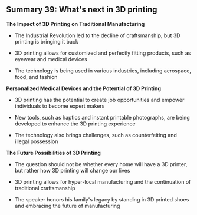 ## Summary 39: What's next in 3D printing

**The Impact of 3D Printing on Traditional Manufacturing**

- The Industrial Revolution led to the decline of craftsmanship, but 3D printing is bringing it back
- 3D printing allows for customized and perfectly fitting products, such as eyewear and medical devices
- The technology is being used in various industries, including aerospace, food, and fashion

**Personalized Medical Devices and the Potential of 3D Printing**

- 3D printing has the potential to create job opportunities and empower individuals to become expert makers
- New tools, such as haptics and instant printable photographs, are being developed to enhance the 3D printing experience
- The technology also brings challenges, such as counterfeiting and illegal possession

**The Future Possibilities of 3D Printing**

- The question should not be whether every home will have a 3D printer, but rather how 3D printing will change our lives
- 3D printing allows for hyper-local manufacturing and the continuation of traditional craftsmanship
- The speaker honors his family's legacy by standing in 3D printed shoes and embracing the future of manufacturing